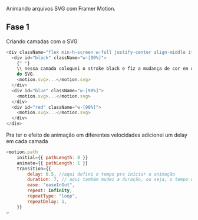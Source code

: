 Animando arquivos SVG com Framer Motion.



## Fase 1

Criando camadas com o SVG

```javascript
<div className="flex min-h-screen w-full justify-center align-middle items-center">
  <div id="black" className="w-[90%]">
    {" "}
    \\ nessa camada coloquei o stroke black e fiz a mudança de cor em cada camada
    do SVG.
    <motion.svg>...</motion.svg>
  </div>
  <div id="blue" className="w-[90%]">
    <motion.svg>...</motion.svg>
  </div>
  <div id="red" className="w-[90%]">
    <motion.svg>...</motion.svg>
  </div>
</div>
```

Pra ter o efeito de animação em diferentes velocidades adicionei um delay em cada camada

```javascript
<motion.path
    initial={{ pathLength: 0 }}
    animate={{ pathLength: 1 }}
    transition={{
        delay: 0.5, //aqui defini o tempo pra iniciar a animação
        duration: 7, // aqui também mudei a duração, ou seja, o tempo que leva pra finalizar a animação
        ease: "easeInOut",
        repeat: Infinity,
        repeatType: "loop",
        repeatDelay: 1,
    }}
>
```
